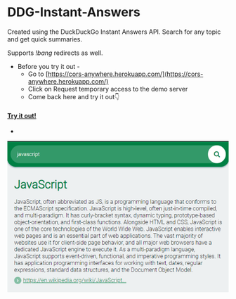 # DDG-Instant-Answers
Created using the DuckDuckGo Instant Answers API.
Search for any topic and get quick summaries.

Supports _!bang_ redirects as well.

- Before you try it out -
  * Go to [https://cors-anywhere.herokuapp.com/](https://cors-anywhere.herokuapp.com/)
  * Click on Request temporary access to the demo server
  * Come back here and try it out👇

#### [Try it out!](https://mithu2649.github.io/DDG-Instant-Answers/) 

-

![Preview](https://github.com/mithu2649/DDG-Instant-Answers/blob/master/res/preview.png)
